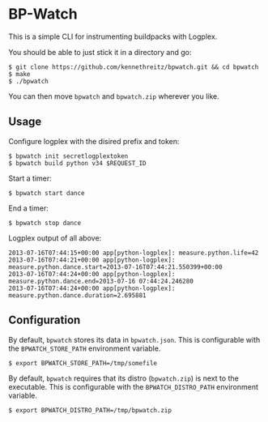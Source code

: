 BP-Watch
========

This is a simple CLI for instrumenting buildpacks with Logplex.

You should be able to just stick it in a directory and go:

    $ git clone https://github.com/kennethreitz/bpwatch.git && cd bpwatch
    $ make
    $ ./bpwatch

You can then move `bpwatch` and `bpwatch.zip` wherever you like.


Usage
-----

Configure logplex with the disired prefix and token:

    $ bpwatch init secretlogplextoken
    $ bpwatch build python v34 $REQUEST_ID

Start a timer:

    $ bpwatch start dance

End a timer:

    $ bpwatch stop dance

Logplex output of all above:

    2013-07-16T07:44:15+00:00 app[python-logplex]: measure.python.life=42
    2013-07-16T07:44:21+00:00 app[python-logplex]: measure.python.dance.start=2013-07-16T07:44:21.550399+00:00
    2013-07-16T07:44:24+00:00 app[python-logplex]: measure.python.dance.end=2013-07-16 07:44:24.246280
    2013-07-16T07:44:24+00:00 app[python-logplex]: measure.python.dance.duration=2.695881

Configuration
-------------

By default, `bpwatch` stores its data in `bpwatch.json`. This is configurable with the `BPWATCH_STORE_PATH` environment variable.

    $ export BPWATCH_STORE_PATH=/tmp/somefile

By default, `bpwatch` requires that its distro (`bpwatch.zip`) is next to the executable. This is configurable with the `BPWATCH_DISTRO_PATH` environment variable.

    $ export BPWATCH_DISTRO_PATH=/tmp/bpwatch.zip


